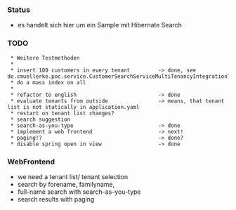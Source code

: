 
### Status
 * es handelt sich hier um ein Sample mit Hibernate Search
 
### TODO

     * Weitere Testmethoden
     * 
     * insert 100 customers in every tenant         -> done, see de.cmuellerke.poc.service.CustomerSearchServiceMultiTenancyIntegrationTest
     * do a mass index on all
     * 
     * refactor to english                          -> done
     * evaluate tenants from outside                -> means, that tenant list is not statically in application.yaml
     * restart on tenant list changes?
     * search suggestion
     * search-as-you-type                           -> done
     * implement a web frontend                     -> next!
     * paging!?                                     -> done?
     * disable spring open in view                  -> done

     
### WebFrontend

 * we need a tenant list/ tenant selection
 * search by forename, familyname, 
 * full-name search with search-as-you-type
 * search results with paging
 